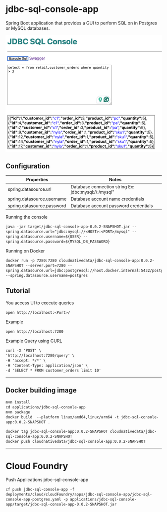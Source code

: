 # jdbc-sql-console-app


Spring Boot application that provides a GUI to perform SQL on in Postgres or MySQL databases.


![UI](docs/img/img.png)


## Configuration


| Properties                 | Notes                                                             |
|----------------------------|-------------------------------------------------------------------|
| spring.datasource.url      | Database connection string  Ex: jdbc:mysql://<HOST>:<PORT>/mysql" |
| spring.datasource.username | Database account name credentials                                 |
| spring.datasource.password | Database account password credentials                             |



Running the console

```shell
java -jar target/jdbc-sql-console-app-0.0.2-SNAPSHOT.jar --spring.datasource.url="jdbc:mysql://<HOST>:<PORT>/mysql" --spring.datasource.username=${USER} --spring.datasource.password=${MYSQL_DB_PASSWORD}
```

Running on Docker

```properties
docker run -p 7280:7280 cloudnativedata/jdbc-sql-console-app:0.0.2-SNAPSHOT --server.port=7280 --spring.datasource.url=jdbc:postgresql://host.docker.internal:5432/postgres --spring.datasource.username=postgres
```


## Tutorial 

You access UI to execute queries

```shell
open http://localhost:<Port>/
```

Example
```shell
open http://localhost:7280
```

Example Query using CURL

```shell
curl -X 'POST' \
'http://localhost:7280/query' \
-H 'accept: */*' \
-H 'Content-Type: application/json' \
-d 'SELECT * FROM customer_orders limit 10'
```

-----------------------------------------------------------
## Docker building image

```shell
mvn install
cd applications/jdbc-sql-console-app
mvn package
docker build  --platform linux/amd64,linux/arm64 -t jdbc-sql-console-app:0.0.2-SNAPSHOT .
```

```shell
docker tag jdbc-sql-console-app:0.0.2-SNAPSHOT cloudnativedata/jdbc-sql-console-app:0.0.2-SNAPSHOT
docker push cloudnativedata/jdbc-sql-console-app:0.0.2-SNAPSHOT
```

------------------------------------------------------------

# Cloud Foundry


Push Applications
jdbc-sql-console-app
```shell
cf push jdbc-sql-console-app -f deployments/cloud/cloudFoundry/apps/jdbc-sql-console-app/jdbc-sql-console-app-postgres.yaml -p applications/jdbc-sql-console-app/target/jdbc-sql-console-app-0.0.2-SNAPSHOT.jar
```
